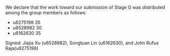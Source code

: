 We declare that the work toward our submission of Stage G was distributed among the group members as follows:

* u6275198 35
* u6528982 30
* u6162630 35

Signed: Jiajia Xu (u6528982), Songtuan Lin (u6162630), and John Rufus Raja(u6275198)
